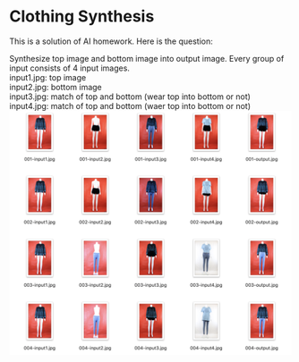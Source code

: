 # Clothing Synthesis

This is a solution of AI homework. Here is the question:

Synthesize top image and bottom image into output image. Every group of input
consists of 4 input images.  
input1.jpg: top image  
input2.jpg: bottom image  
input3.jpg: match of top and bottom (wear top into bottom or not)  
input4.jpg: match of top and bottom (waer top into bottom or not)  
![testset](testset.png)
